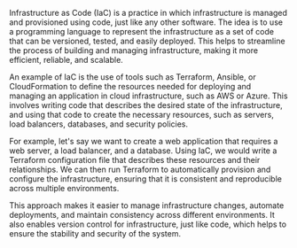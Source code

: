 Infrastructure as Code (IaC) is a practice in which infrastructure is managed and provisioned using code, just like any other software. The idea is to use a programming language to represent the infrastructure as a set of code that can be versioned, tested, and easily deployed. This helps to streamline the process of building and managing infrastructure, making it more efficient, reliable, and scalable.

An example of IaC is the use of tools such as Terraform, Ansible, or CloudFormation to define the resources needed for deploying and managing an application in cloud infrastructure, such as AWS or Azure. This involves writing code that describes the desired state of the infrastructure, and using that code to create the necessary resources, such as servers, load balancers, databases, and security policies.

For example, let's say we want to create a web application that requires a web server, a load balancer, and a database. Using IaC, we would write a Terraform configuration file that describes these resources and their relationships. We can then run Terraform to automatically provision and configure the infrastructure, ensuring that it is consistent and reproducible across multiple environments.

This approach makes it easier to manage infrastructure changes, automate deployments, and maintain consistency across different environments. It also enables version control for infrastructure, just like code, which helps to ensure the stability and security of the system.